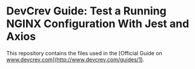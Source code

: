 
# DevCrev Guide: Test a Running NGINX Configuration With Jest and Axios

This repository contains the files used in the [Official Guide on www.devcrev.com](http://www.devcrev.com/guides/1).
